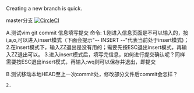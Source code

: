 Creating a new branch is quick.

master分支 [![CircleCI](https://circleci.com/gh/cuixbo/GitDemo/tree/master.svg?style=svg)](https://circleci.com/gh/cuixbo/GitDemo/tree/master)

A.测试vim git commit 信息填写提交 命令:
    1.刚进入信息页面是不可以输入的，按i,a,o,可以进入insert模式（下面会提示"-- INSERT --"代表当前处于insert模式)；
    2.在insert模式下，输入ZZ退出是没有用的；需要先按ESC退出insert模式，再输入ZZ退出可以。
    3.进入insert模式后，填写完信息，如何进行提交确认呢？同样需要按ESC退出insert模式，再输入:wq则可以保存并退出，即提交

B.测试移动本地HEAD至上一次commit处，修改部分文件后commit会怎样？

    2.